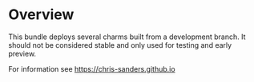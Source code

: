 # Overview

This bundle deploys several charms built from a development branch. It should
not be considered stable and only used for testing and early preview.

For information see https://chris-sanders.github.io
